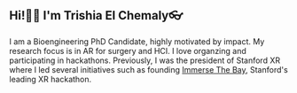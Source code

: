 ## Hi!👋🏻 I'm Trishia El Chemaly👓

I am a Bioengineering PhD Candidate, highly motivated by impact. My research focus is in AR for surgery and HCI. I love organzing and participating in hackathons. Previously, I was the president of Stanford XR where I led several initiatives such as founding [Immerse The Bay](https://immersethebay.stanfordxr.org/), Stanford's leading XR hackathon. 

